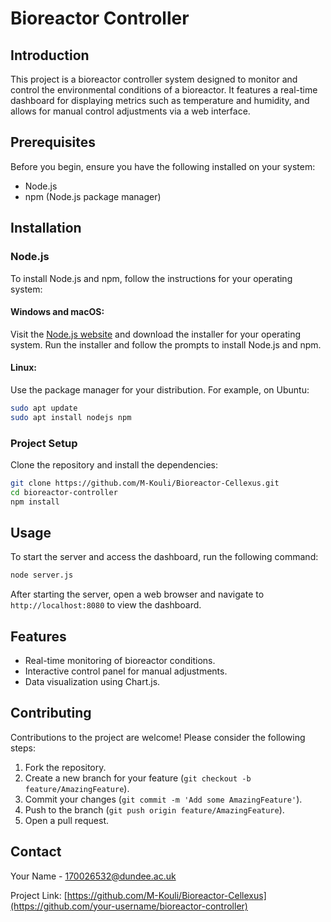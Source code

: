 # Bioreactor Controller

## Introduction
This project is a bioreactor controller system designed to monitor and control the environmental conditions of a bioreactor. It features a real-time dashboard for displaying metrics such as temperature and humidity, and allows for manual control adjustments via a web interface.

## Prerequisites
Before you begin, ensure you have the following installed on your system:
- Node.js
- npm (Node.js package manager)

## Installation

### Node.js
To install Node.js and npm, follow the instructions for your operating system:

#### Windows and macOS:
Visit the [Node.js website](https://nodejs.org/) and download the installer for your operating system. Run the installer and follow the prompts to install Node.js and npm.

#### Linux:
Use the package manager for your distribution. For example, on Ubuntu:

```bash
sudo apt update
sudo apt install nodejs npm
```

### Project Setup
Clone the repository and install the dependencies:

```bash
git clone https://github.com/M-Kouli/Bioreactor-Cellexus.git
cd bioreactor-controller
npm install
```

## Usage
To start the server and access the dashboard, run the following command:

```bash
node server.js
```

After starting the server, open a web browser and navigate to `http://localhost:8080` to view the dashboard.

## Features
- Real-time monitoring of bioreactor conditions.
- Interactive control panel for manual adjustments.
- Data visualization using Chart.js.

## Contributing
Contributions to the project are welcome! Please consider the following steps:

1. Fork the repository.
2. Create a new branch for your feature (`git checkout -b feature/AmazingFeature`).
3. Commit your changes (`git commit -m 'Add some AmazingFeature'`).
4. Push to the branch (`git push origin feature/AmazingFeature`).
5. Open a pull request.



## Contact
Your Name - [170026532@dundee.ac.uk](mailto:your-email@example.com)

Project Link: [https://github.com/M-Kouli/Bioreactor-Cellexus](https://github.com/your-username/bioreactor-controller)

